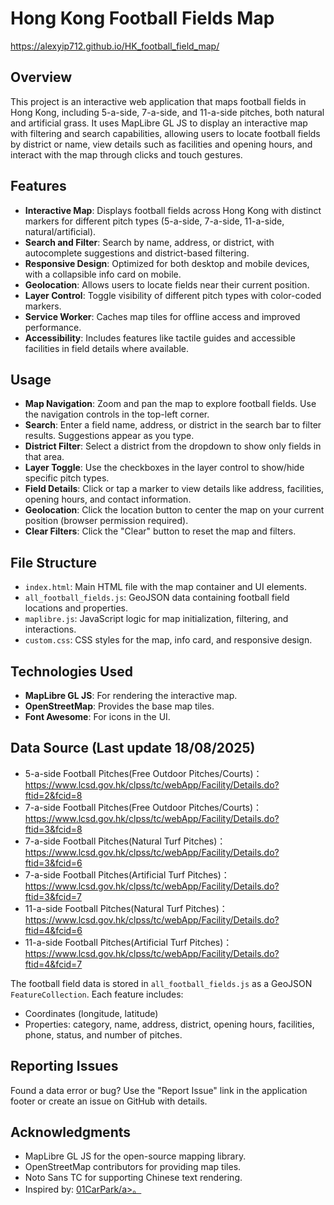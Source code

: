 # Hong Kong Football Fields Map

https://alexyip712.github.io/HK_football_field_map/

## Overview
This project is an interactive web application that maps football fields in Hong Kong, including 5-a-side, 7-a-side, and 11-a-side pitches, both natural and artificial grass. It uses MapLibre GL JS to display an interactive map with filtering and search capabilities, allowing users to locate football fields by district or name, view details such as facilities and opening hours, and interact with the map through clicks and touch gestures.

## Features
- **Interactive Map**: Displays football fields across Hong Kong with distinct markers for different pitch types (5-a-side, 7-a-side, 11-a-side, natural/artificial).
- **Search and Filter**: Search by name, address, or district, with autocomplete suggestions and district-based filtering.
- **Responsive Design**: Optimized for both desktop and mobile devices, with a collapsible info card on mobile.
- **Geolocation**: Allows users to locate fields near their current position.
- **Layer Control**: Toggle visibility of different pitch types with color-coded markers.
- **Service Worker**: Caches map tiles for offline access and improved performance.
- **Accessibility**: Includes features like tactile guides and accessible facilities in field details where available.

## Usage
- **Map Navigation**: Zoom and pan the map to explore football fields. Use the navigation controls in the top-left corner.
- **Search**: Enter a field name, address, or district in the search bar to filter results. Suggestions appear as you type.
- **District Filter**: Select a district from the dropdown to show only fields in that area.
- **Layer Toggle**: Use the checkboxes in the layer control to show/hide specific pitch types.
- **Field Details**: Click or tap a marker to view details like address, facilities, opening hours, and contact information.
- **Geolocation**: Click the location button to center the map on your current position (browser permission required).
- **Clear Filters**: Click the "Clear" button to reset the map and filters.

## File Structure
- `index.html`: Main HTML file with the map container and UI elements.
- `all_football_fields.js`: GeoJSON data containing football field locations and properties.
- `maplibre.js`: JavaScript logic for map initialization, filtering, and interactions.
- `custom.css`: CSS styles for the map, info card, and responsive design.

## Technologies Used
- **MapLibre GL JS**: For rendering the interactive map.
- **OpenStreetMap**: Provides the base map tiles.
- **Font Awesome**: For icons in the UI.

## Data Source (Last update 18/08/2025) 
- 5-a-side Football Pitches(Free Outdoor Pitches/Courts)：https://www.lcsd.gov.hk/clpss/tc/webApp/Facility/Details.do?ftid=2&fcid=8
- 7-a-side Football Pitches(Free Outdoor Pitches/Courts)：https://www.lcsd.gov.hk/clpss/tc/webApp/Facility/Details.do?ftid=3&fcid=8
- 7-a-side Football Pitches(Natural Turf Pitches)：https://www.lcsd.gov.hk/clpss/tc/webApp/Facility/Details.do?ftid=3&fcid=6
- 7-a-side Football Pitches(Artificial Turf Pitches)：https://www.lcsd.gov.hk/clpss/tc/webApp/Facility/Details.do?ftid=3&fcid=7
- 11-a-side Football Pitches(Natural Turf Pitches)：https://www.lcsd.gov.hk/clpss/tc/webApp/Facility/Details.do?ftid=4&fcid=6
- 11-a-side Football Pitches(Artificial Turf Pitches)：https://www.lcsd.gov.hk/clpss/tc/webApp/Facility/Details.do?ftid=4&fcid=7<br>

The football field data is stored in `all_football_fields.js` as a GeoJSON `FeatureCollection`. Each feature includes:
- Coordinates (longitude, latitude)
- Properties: category, name, address, district, opening hours, facilities, phone, status, and number of pitches.

## Reporting Issues
Found a data error or bug? Use the "Report Issue" link in the application footer or create an issue on GitHub with details.

## Acknowledgments
- MapLibre GL JS for the open-source mapping library.
- OpenStreetMap contributors for providing map tiles.
- Noto Sans TC for supporting Chinese text rendering.
- Inspired by: <a href="https://github.com/hk01data/carpark">01CarPark/a>。
